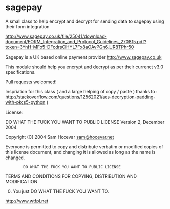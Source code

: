 # sagepay
A small class to help encrypt and decrypt for sending data to sagepay using their form integration

http://www.sagepay.co.uk/file/25041/download-document/FORM_Integration_and_Protocol_Guidelines_270815.pdf?token=3YnH-MFo5-DFcdrsCiHYL7Fx8aOAvPGn6_UR8TPhr50


Sagepay is a UK based online payment provider http://www.sagepay.co.uk

This module should help you encrypt and decrypt as per their currenct v3.0 specifications.


Pull requests welcomed!

Inspriation for this class ( and a large helping of copy / paste ) thanks to : http://stackoverflow.com/questions/12562021/aes-decryption-padding-with-pkcs5-python )


License:


   DO WHAT THE FUCK YOU WANT TO PUBLIC LICENSE 
                    Version 2, December 2004 

 Copyright (C) 2004 Sam Hocevar <sam@hocevar.net> 

 Everyone is permitted to copy and distribute verbatim or modified 
 copies of this license document, and changing it is allowed as long 
 as the name is changed. 

            DO WHAT THE FUCK YOU WANT TO PUBLIC LICENSE 
   TERMS AND CONDITIONS FOR COPYING, DISTRIBUTION AND MODIFICATION 

  0. You just DO WHAT THE FUCK YOU WANT TO.

http://www.wtfpl.net


